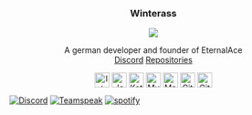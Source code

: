 <br />
<p align="center">

  <h3 align="center">Winterass</h3>

  <p align="center"> <img src="https://komarev.com/ghpvc/?username=winterass&label=Profile%20views&color=0e75b6&style=flat" /> </p>


  <p align="center">
    A german developer and founder of EternalAce
    <br />
    <a href="https://discord.com/channels/@me/348084851582435340">Discord</a>
    <a href="https://github.com/Winterass?tab=repositories">Repositories</a>
  <br />
    <div align="center">
  <img align="center" alt="Intellij" width="26px" src="https://cdn.iconscout.com/icon/free/png-512/intellij-idea-569199.png" />
  <img align="center" alt="Java" width="26px" src="https://upload-icon.s3.us-east-2.amazonaws.com/uploads/icons/png/378554371540553613-512.png" />
  <img align="center" alt="Kotlin" width="26px" src="https://upload-icon.s3.us-east-2.amazonaws.com/uploads/icons/png/18852341021548218200-512.png" />
  <img align="center" alt="MySQL" width="26px" src="https://cdn-icons-png.flaticon.com/128/3161/3161158.png" />
  <img align="center" alt="MongoDB" width="26px" src="https://cdn.iconscout.com/icon/free/png-512/mongodb-4-1175139.png" />
  <img align="center" alt="Git" width="26px" src="https://upload.wikimedia.org/wikipedia/commons/thumb/3/3f/Git_icon.svg/1024px-Git_icon.svg.png" />
  <img align="center" alt="GitHub" width="26px" src="https://icon-library.com/images/github_png63.png" />
  </div>
  </p> 
</p>

[![Discord][discord-shield]][discord-url]
[![Teamspeak][teamspeak-shield]][teamspeak-url]
[![spotify][spotify-shield]][spotify-url]
 
[discord-shield]: https://img.shields.io/badge/-Discord-black.svg?style=for-the-badge&logo=discord&colorB=555
[discord-url]: https://discord.com/invite/phRcYuhhjh

[teamspeak-shield]: https://img.shields.io/badge/-Teamspeak-black.svg?style=for-the-badge&logo=teamspeak&colorB=555
[teamspeak-url]: ts3server://klickmich.net

[spotify-shield]: https://img.shields.io/badge/-Spotify-black.svg?style=for-the-badge&logo=spotify&colorB=555
[spotify-url]: https://spotify.link/Wb5S8f5SYDb
